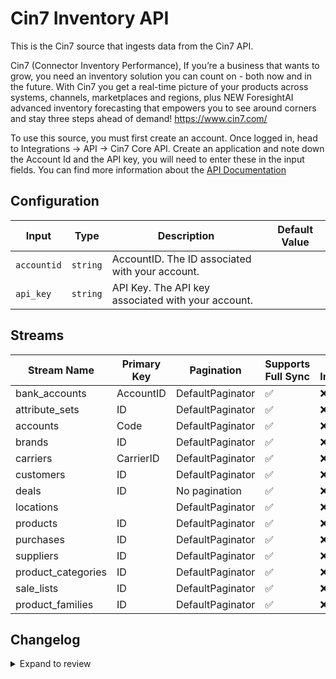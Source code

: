 # Cin7 Inventory API
This is the Cin7 source that ingests data from the Cin7 API.

Cin7 (Connector Inventory Performance), If you’re a business that wants to grow, you need an inventory solution you can count on - both now and in the future. With Cin7 you get a real-time picture of your products across systems, channels, marketplaces and regions, plus NEW ForesightAI advanced inventory forecasting that empowers you to see around corners and stay three steps ahead of demand! https://www.cin7.com/

To use this source, you must first create an account. Once logged in, head to Integrations -&gt; API -&gt; Cin7 Core API.
Create an application and note down the Account Id and the API key, you will need to enter these in the input fields. You can find more information about the [API Documentation](https://dearinventory.docs.apiary.io/#reference)


## Configuration

| Input | Type | Description | Default Value |
|-------|------|-------------|---------------|
| `accountid` | `string` | AccountID. The ID associated with your account. |  |
| `api_key` | `string` | API Key. The API key associated with your account. |  |

## Streams
| Stream Name | Primary Key | Pagination | Supports Full Sync | Supports Incremental |
|-------------|-------------|------------|---------------------|----------------------|
| bank_accounts | AccountID | DefaultPaginator | ✅ |  ❌  |
| attribute_sets | ID | DefaultPaginator | ✅ |  ❌  |
| accounts | Code | DefaultPaginator | ✅ |  ❌  |
| brands | ID | DefaultPaginator | ✅ |  ❌  |
| carriers | CarrierID | DefaultPaginator | ✅ |  ❌  |
| customers | ID | DefaultPaginator | ✅ |  ❌  |
| deals | ID | No pagination | ✅ |  ❌  |
| locations |  | DefaultPaginator | ✅ |  ❌  |
| products | ID | DefaultPaginator | ✅ |  ❌  |
| purchases | ID | DefaultPaginator | ✅ |  ❌  |
| suppliers | ID | DefaultPaginator | ✅ |  ❌  |
| product_categories | ID | DefaultPaginator | ✅ |  ❌  |
| sale_lists | ID | DefaultPaginator | ✅ |  ❌  |
| product_families | ID | DefaultPaginator | ✅ |  ❌  |

## Changelog

<details>
  <summary>Expand to review</summary>

| Version          | Date              | Pull Request | Subject        |
|------------------|-------------------|--------------|----------------|
| 0.3.9 | 2025-07-19 | [63536](https://github.com/airbytehq/airbyte/pull/63536) | Update dependencies |
| 0.3.8 | 2025-07-12 | [62997](https://github.com/airbytehq/airbyte/pull/62997) | Update dependencies |
| 0.3.7 | 2025-07-05 | [62760](https://github.com/airbytehq/airbyte/pull/62760) | Update dependencies |
| 0.3.6 | 2025-06-28 | [62305](https://github.com/airbytehq/airbyte/pull/62305) | Update dependencies |
| 0.3.5 | 2025-06-22 | [61988](https://github.com/airbytehq/airbyte/pull/61988) | Update dependencies |
| 0.3.4 | 2025-06-14 | [61252](https://github.com/airbytehq/airbyte/pull/61252) | Update dependencies |
| 0.3.3 | 2025-05-24 | [60378](https://github.com/airbytehq/airbyte/pull/60378) | Update dependencies |
| 0.3.2 | 2025-05-10 | [59985](https://github.com/airbytehq/airbyte/pull/59985) | Update dependencies |
| 0.3.1 | 2025-05-03 | [59392](https://github.com/airbytehq/airbyte/pull/59392) | Update dependencies |
| 0.3.0 | 2025-04-28 | [58631](https://github.com/airbytehq/airbyte/pull/58631) | add  stream |
| 0.2.3 | 2025-04-26 | [58885](https://github.com/airbytehq/airbyte/pull/58885) | Update dependencies |
| 0.2.2 | 2025-04-19 | [58350](https://github.com/airbytehq/airbyte/pull/58350) | Update dependencies |
| 0.2.1 | 2025-04-12 | [57816](https://github.com/airbytehq/airbyte/pull/57816) | Update dependencies |
| 0.2.0 | 2025-04-07 | [56931](https://github.com/airbytehq/airbyte/pull/56931) | removed incremental from unordered streams |
| 0.1.2 | 2025-04-05 | [57183](https://github.com/airbytehq/airbyte/pull/57183) | Update dependencies |
| 0.1.1 | 2025-03-29 | [56590](https://github.com/airbytehq/airbyte/pull/56590) | Update dependencies |
| 0.1.0 | 2025-03-27 | [56429](https://github.com/airbytehq/airbyte/pull/56429) | refactor connector, add backoff and fix endpoints |
| 0.0.16 | 2025-03-22 | [56121](https://github.com/airbytehq/airbyte/pull/56121) | Update dependencies |
| 0.0.15 | 2025-03-08 | [55421](https://github.com/airbytehq/airbyte/pull/55421) | Update dependencies |
| 0.0.14 | 2025-03-01 | [54886](https://github.com/airbytehq/airbyte/pull/54886) | Update dependencies |
| 0.0.13 | 2025-02-22 | [54257](https://github.com/airbytehq/airbyte/pull/54257) | Update dependencies |
| 0.0.12 | 2025-02-15 | [53934](https://github.com/airbytehq/airbyte/pull/53934) | Update dependencies |
| 0.0.11 | 2025-02-08 | [53393](https://github.com/airbytehq/airbyte/pull/53393) | Update dependencies |
| 0.0.10 | 2025-02-01 | [52880](https://github.com/airbytehq/airbyte/pull/52880) | Update dependencies |
| 0.0.9 | 2025-01-25 | [52177](https://github.com/airbytehq/airbyte/pull/52177) | Update dependencies |
| 0.0.8 | 2025-01-18 | [51718](https://github.com/airbytehq/airbyte/pull/51718) | Update dependencies |
| 0.0.7 | 2025-01-11 | [51227](https://github.com/airbytehq/airbyte/pull/51227) | Update dependencies |
| 0.0.6 | 2024-12-28 | [50466](https://github.com/airbytehq/airbyte/pull/50466) | Update dependencies |
| 0.0.5 | 2024-12-21 | [50191](https://github.com/airbytehq/airbyte/pull/50191) | Update dependencies |
| 0.0.4 | 2024-12-14 | [49576](https://github.com/airbytehq/airbyte/pull/49576) | Update dependencies |
| 0.0.3 | 2024-12-12 | [49284](https://github.com/airbytehq/airbyte/pull/49284) | Update dependencies |
| 0.0.2 | 2024-12-11 | [48950](https://github.com/airbytehq/airbyte/pull/48950) | Starting with this version, the Docker image is now rootless. Please note that this and future versions will not be compatible with Airbyte versions earlier than 0.64 |
| 0.0.1 | 2024-10-30 | | Initial release by [@aazam-gh](https://github.com/aazam-gh) via Connector Builder |

</details>

